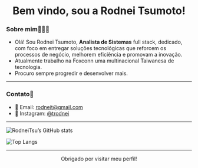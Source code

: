 <h1 align="center">Bem vindo, sou a Rodnei Tsumoto!</h1>


###  Sobre mim🙋🏻‍♂️

- Olá! Sou Rodnei Tsumoto, **Analista de Sistemas** full stack, dedicado, com foco em entregar soluções tecnológicas que reforcem os processos de negócio, melhorem eficiência e promovam a inovação. 
- Atualmente trabalho na Foxconn uma multinacional Taiwanesa de tecnologia.
- Procuro sempre progredir e desenvolver mais.

---

###  Contato📱

- 📧 Email: [rodneit@gmail.com](mailto:seuemail@email.com)
- 📱 Instagram: [@trodnei](https://www.instagram.com/trodnei/)

---

![RodneiTsu’s GitHub stats](https://github-readme-stats.vercel.app/api?username=RodneiTsu&show_icons=true&theme=dark)

![Top Langs](https://github-readme-stats.vercel.app/api/top-langs/?username=RodneiTsu&layout=compact&theme=dark)

---

<p align="center">
  Obrigado por visitar meu perfil!
</p>
